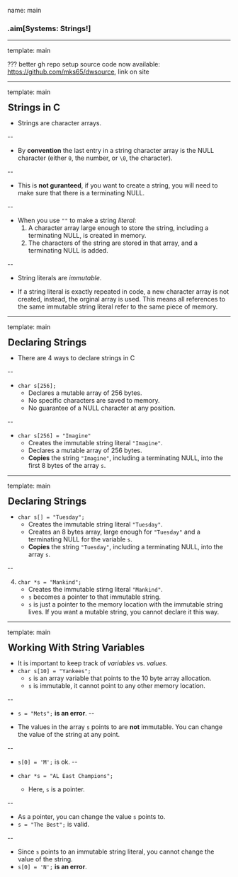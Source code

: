 name: main

### .aim[Systems: Strings!]
<style>
.aim {
font-size: .75em;
border-bottom: 1px solid lightgray;
margin: 1px;
}
.remark-inline-code {
  background-color: lightgray;
  border-radius: 3px;
  padding-left: 2px;
  padding-right: 2px;
}
h4 {
font-size: 1.5em;
margin: 1px;
}
</style>
---
template: main

???
better gh repo setup
source code now available: https://github.com/mks65/dwsource, link on site

---
template: main

#### Strings in C

* Strings are character arrays.

--

* By __convention__ the last entry in a string character array is the NULL character (either `0`, the number, or `\0`, the character).

--

* This is __not guranteed__, if you want to create a string, you will need to make sure that there is a terminating NULL.

--

* When you use `""` to make a string _literal_:
  1. A character array large enough to store the string, including a terminating NULL, is created in memory.
  2. The characters of the string are stored in that array, and a terminating NULL is added.

--

* String literals are _immutable_.

* If a string literal is exactly repeated in code, a new character array is not created, instead, the orginal array is used. This means all references to the same immutable string literal refer to the same piece of memory.


---
template: main

#### Declaring Strings

* There are 4 ways to declare strings in C

--

* `char s[256];`
   * Declares a mutable array of 256 bytes.
   * No specific characters are saved to memory.
   * No guarantee of a NULL character at any position.

--

* `char s[256] = "Imagine"`
   * Creates the immutable string literal `"Imagine"`.
   * Declares a mutable array of 256 bytes.
   * __Copies__ the string `"Imagine"`, including a terminating NULL, into the first 8 bytes of the array `s`.

---
template: main

#### Declaring Strings

* `char s[] = "Tuesday";`
   * Creates the immutable string literal `"Tuesday"`.
   * Creates an 8 bytes array, large enough for `"Tuesday"` and a terminating NULL for the variable `s`.
   * __Copies__ the string `"Tuesday"`, including a terminating NULL, into the array `s`.

--

4. `char *s = "Mankind";`
   * Creates the immutable stirng literal `"Mankind"`.
   * `s` becomes a pointer to that immutable string.
   * `s` is just a pointer to the memory location with the immutable string lives. If you want a mutable string, you cannot declare it this way.

---
template: main

#### Working With String Variables

* It is important to keep track of _variables_ vs. _values_.
* `char s[10] = "Yankees";`
  - `s` is an array variable that points to the 10 byte array allocation.
  - `s` is immutable, it cannot point to any other memory location.

--
  - `s = "Mets";` __is an error__.
--

  * The values in the array `s` points to are __not__ immutable. You can change the value of the string at any point.

--
  * `s[0] = 'M';` is ok.
--

* `char *s = "AL East Champions";`
  * Here, `s` is a pointer.

--
  * As a pointer, you can change the value `s` points to.
  * `s = "The Best";` is valid.

--
  * Since `s` points to an immutable string literal, you cannot change the value of the string.
  * `s[0] = 'N';` __is an error__.
